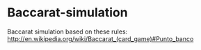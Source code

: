 # Baccarat-simulation

Baccarat simulation based on these rules: 
http://en.wikipedia.org/wiki/Baccarat_(card_game)#Punto_banco
